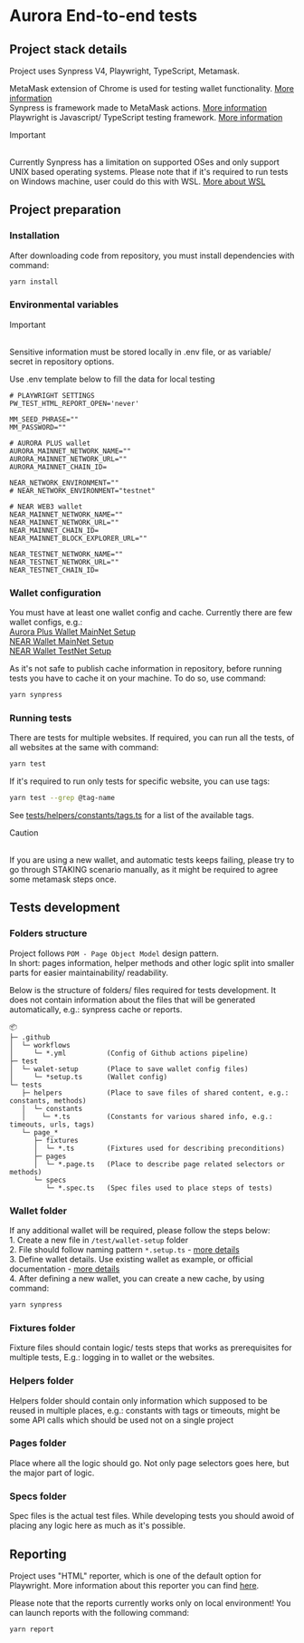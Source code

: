 # Aurora End-to-end tests

## Project stack details

Project uses Synpress V4, Playwright, TypeScript, Metamask.

MetaMask extension of Chrome is used for testing wallet functionality. [More information](https://metamask.io/)
</br>Synpress is framework made to MetaMask actions. [More information](https://synpress.io/)
</br>Playwright is Javascript/ TypeScript testing framework. [More information](https://playwright.dev/)

> [!IMPORTANT]
> </br>Currently Synpress has a limitation on supported OSes and only support UNIX based operating systems. Please note that if it's required to run tests on Windows machine, user could do this with WSL. [More about WSL](https://learn.microsoft.com/en-us/windows/wsl/about)

## Project preparation

### Installation

After downloading code from repository, you must install dependencies with command:
```bash
yarn install
```

### Environmental variables
> [!IMPORTANT]
> </br>Sensitive information must be stored locally in .env file, or as variable/ secret in repository options.

Use .env template below to fill the data for local testing
```text
# PLAYWRIGHT SETTINGS
PW_TEST_HTML_REPORT_OPEN='never'

MM_SEED_PHRASE=""
MM_PASSWORD=""

# AURORA PLUS wallet
AURORA_MAINNET_NETWORK_NAME=""
AURORA_MAINNET_NETWORK_URL=""
AURORA_MAINNET_CHAIN_ID=

NEAR_NETWORK_ENVIRONMENT=""
# NEAR_NETWORK_ENVIRONMENT="testnet"

# NEAR WEB3 wallet
NEAR_MAINNET_NETWORK_NAME=""
NEAR_MAINNET_NETWORK_URL=""
NEAR_MAINNET_CHAIN_ID=
NEAR_MAINNET_BLOCK_EXPLORER_URL=""

NEAR_TESTNET_NETWORK_NAME=""
NEAR_TESTNET_NETWORK_URL=""
NEAR_TESTNET_CHAIN_ID=
```

### Wallet configuration

You must have at least one wallet config and cache.
Currently there are few wallet configs, e.g.:
</br>[Aurora Plus Wallet MainNet Setup](.\test\wallet-setup\aurora-plus.setup.ts)
</br>[NEAR Wallet MainNet Setup](.\test\wallet-setup\near-web3-prod.setup.ts)
</br>[NEAR Wallet TestNet Setup](.\test\wallet-setup\near-web3-test.setup.ts)

As it's not safe to publish cache information in repository, before running tests you have to cache it on your machine. To do so, use command:
```bash
yarn synpress
```

### Running tests
There are tests for multiple websites.
If required, you can run all the tests, of all websites at the same with command:
```bash
yarn test
```

If it's required to run only tests for specific website, you can use tags:
```bash
yarn test --grep @tag-name
```

See [tests/helpers/constants/tags.ts](./tests/helpers/constants/tags.ts) for a list of the available
tags.

> [!CAUTION]
> </br>If you are using a new wallet, and automatic tests keeps failing, please try to go through STAKING scenario manually, as it might be required to agree some metamask steps once.

## Tests development

### Folders structure
Project follows `POM - Page Object Model` design pattern.
</br>In short: pages information, helper methods and other logic split into smaller parts for easier maintainability/ readability.

Below is the structure of folders/ files required for tests development. It does not contain information about the files that will be generated automatically, e.g.: synpress cache or reports.

```
📦
├─ .github
│  └─ workflows
│     └─ *.yml          (Config of Github actions pipeline)
├─ test
│  └─ walet-setup       (Place to save wallet config files)
│     └─ *setup.ts      (Wallet config)
└─ tests
   ├─ helpers           (Place to save files of shared content, e.g.: constants, methods)
   │  └─ constants
   │    └─ *.ts         (Constants for various shared info, e.g.: timeouts, urls, tags)
   └─ page_*
      ├─ fixtures
      │  └─ *.ts        (Fixtures used for describing preconditions)
      ├─ pages
      │  └─ *.page.ts   (Place to describe page related selectors or methods)
      └─ specs
         └─ *.spec.ts   (Spec files used to place steps of tests)

```

### Wallet folder
If any additional wallet will be required, please follow the steps below:
</br>1. Create a new file in ```/test/wallet-setup``` folder
</br>2. File should follow naming pattern ```*.setup.ts``` - [more details](https://synpress.io/docs/guides/wallet-cache#file-name)
</br>3. Define wallet details. Use existing wallet as example, or official documentation - [more details](https://synpress.io/docs/guides/wallet-cache#define-the-wallet-setup)
</br>4. After defining a new wallet, you can create a new cache, by using command:
```bash
yarn synpress
```

### Fixtures folder
Fixture files should contain logic/ tests steps that works as prerequisites for multiple tests, E.g.: logging in to wallet or the websites.

### Helpers folder
Helpers folder should contain only information which supposed to be reused in multiple places, e.g.: constants with tags or timeouts, might be some API calls which should be used not on a single project

### Pages folder
Place where all the logic should go. Not only page selectors goes here, but the major part of logic.

### Specs folder
Spec files is the actual test files. While developing tests you should awoid of placing any logic here as much as it's possible.

## Reporting
Project uses "HTML" reporter, which is one of the default option for Playwright.
More information about this reporter you can find [here](https://playwright.dev/docs/test-reporters#html-reporter).

Please note that the reports currently works only on local environment!
You can launch reports with the following command:
```bash
yarn report
```
